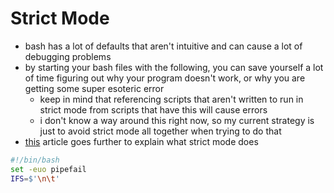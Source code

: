 # Strict Mode

- bash has a lot of defaults that aren't intuitive and can cause a lot of debugging problems
- by starting your bash files with the following, you can save yourself a lot of time figuring out why your program doesn't work, or why you are getting some super esoteric error
  - keep in mind that referencing scripts that aren't written to run in strict mode from scripts that have this will cause errors
  - i don't know a way around this right now, so my current strategy is just to avoid strict mode all together when trying to do that
- [this](http://redsymbol.net/articles/unofficial-bash-strict-mode/) article goes further to explain what strict mode does
```bash
#!/bin/bash
set -euo pipefail
IFS=$'\n\t'
```